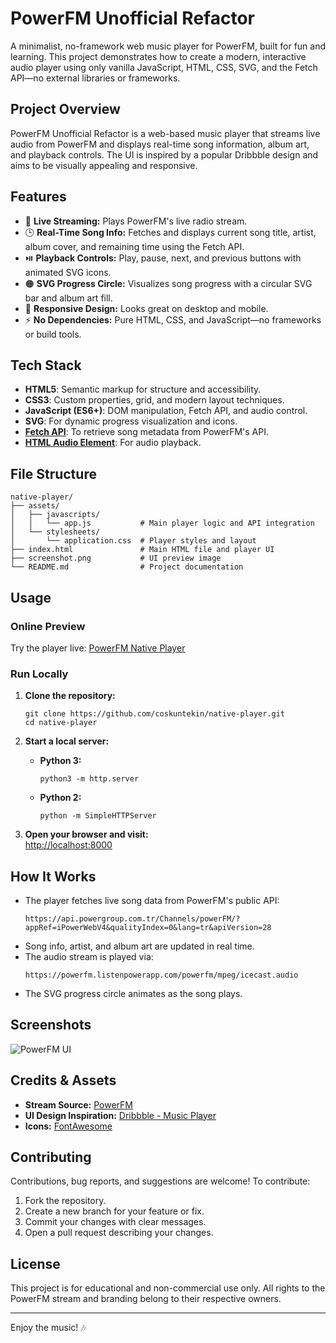 # PowerFM Unofficial Refactor

A minimalist, no-framework web music player for PowerFM, built for fun and learning. This project demonstrates how to create a modern, interactive audio player using only vanilla JavaScript, HTML, CSS, SVG, and the Fetch API—no external libraries or frameworks.

## Project Overview

PowerFM Unofficial Refactor is a web-based music player that streams live audio from PowerFM and displays real-time song information, album art, and playback controls. The UI is inspired by a popular Dribbble design and aims to be visually appealing and responsive.

## Features

- 🎵 **Live Streaming:** Plays PowerFM's live radio stream.
- 🕒 **Real-Time Song Info:** Fetches and displays current song title, artist, album cover, and remaining time using the Fetch API.
- ⏯️ **Playback Controls:** Play, pause, next, and previous buttons with animated SVG icons.
- 🟠 **SVG Progress Circle:** Visualizes song progress with a circular SVG bar and album art fill.
- 📱 **Responsive Design:** Looks great on desktop and mobile.
- ⚡ **No Dependencies:** Pure HTML, CSS, and JavaScript—no frameworks or build tools.

## Tech Stack

- **HTML5**: Semantic markup for structure and accessibility.
- **CSS3**: Custom properties, grid, and modern layout techniques.
- **JavaScript (ES6+)**: DOM manipulation, Fetch API, and audio control.
- **SVG**: For dynamic progress visualization and icons.
- **[Fetch API](https://developer.mozilla.org/en-US/docs/Web/API/Fetch_API)**: To retrieve song metadata from PowerFM's API.
- **[HTML Audio Element](https://developer.mozilla.org/en-US/docs/Web/HTML/Element/audio)**: For audio playback.

## File Structure

```
native-player/
├── assets/
│   ├── javascripts/
│   │   └── app.js           # Main player logic and API integration
│   └── stylesheets/
│       └── application.css  # Player styles and layout
├── index.html               # Main HTML file and player UI
├── screenshot.png           # UI preview image
└── README.md                # Project documentation
```

## Usage

### Online Preview

Try the player live: [PowerFM Native Player](https://coskuntekin.github.io/native-player)

### Run Locally

1. **Clone the repository:**
   ```
   git clone https://github.com/coskuntekin/native-player.git
   cd native-player
   ```

2. **Start a local server:**

   - **Python 3:**
     ```
     python3 -m http.server
     ```
   - **Python 2:**
     ```
     python -m SimpleHTTPServer
     ```

3. **Open your browser and visit:**  
   [http://localhost:8000](http://localhost:8000)

## How It Works

- The player fetches live song data from PowerFM's public API:
  ```
  https://api.powergroup.com.tr/Channels/powerFM/?appRef=iPowerWebV4&qualityIndex=0&lang=tr&apiVersion=28
  ```
- Song info, artist, and album art are updated in real time.
- The audio stream is played via:
  ```
  https://powerfm.listenpowerapp.com/powerfm/mpeg/icecast.audio
  ```
- The SVG progress circle animates as the song plays.

## Screenshots

![PowerFM UI](screenshot.png)

## Credits & Assets

- **Stream Source:** [PowerFM](http://www.powerapp.com.tr/powerfm)
- **UI Design Inspiration:** [Dribbble - Music Player](https://dribbble.com/shots/1007664-Music-Player)
- **Icons:** [FontAwesome](https://fontawesome.com)

## Contributing

Contributions, bug reports, and suggestions are welcome! To contribute:

1. Fork the repository.
2. Create a new branch for your feature or fix.
3. Commit your changes with clear messages.
4. Open a pull request describing your changes.

## License

This project is for educational and non-commercial use only. All rights to the PowerFM stream and branding belong to their respective owners.

---

Enjoy the music! 🎶